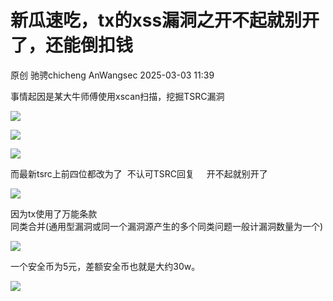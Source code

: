 #  新瓜速吃，tx的xss漏洞之开不起就别开了，还能倒扣钱   
原创 驰骋chicheng  AnWangsec   2025-03-03 11:39  
  
事情起因是某大牛师傅使用xscan扫描，挖掘TSRC漏洞  
  
![](https://mmbiz.qpic.cn/mmbiz_png/4uycecdzvVD6wUa4cqkJqiaZic1DwiaA2fEGS3Sialq2zt0kakxUNqRMibqOU6Cv0TlGicbYs6X4gJ69IBFIq2LWcZgA/640?wx_fmt=png&from=appmsg "")  
  
![](https://mmbiz.qpic.cn/mmbiz_jpg/4uycecdzvVD6wUa4cqkJqiaZic1DwiaA2fEcnpue2eVxPxNmw1zCX6eMCjUMgLvVI4kibiaQGcteUX2ZseibxV8jnL2A/640?wx_fmt=jpeg&from=appmsg "")  
  
![](https://mmbiz.qpic.cn/mmbiz_jpg/4uycecdzvVD6wUa4cqkJqiaZic1DwiaA2fE61a0j2pibJV98aaPY1GvMdFnQuYWF60ehOvaKJfJGnDePy5ELEicXiaUw/640?wx_fmt=jpeg&from=appmsg "")  
  
而最新tsrc上前四位都改为了  不认可TSRC回复     开不起就别开了  
  
![](https://mmbiz.qpic.cn/mmbiz_png/4uycecdzvVD6wUa4cqkJqiaZic1DwiaA2fEXu0OsASVlIR0dYRXrmhCr4mAyOs86WUvnJhtiaOkxlBoUicUiaVRyEB8A/640?wx_fmt=png&from=appmsg "")  
  
因为tx使用了万能条款  
同类合并(通用型漏洞或同一个漏洞源产生的多个同类问题一般计漏洞数量为一个)  
  
![](https://mmbiz.qpic.cn/mmbiz_png/4uycecdzvVD6wUa4cqkJqiaZic1DwiaA2fEziaxmFEetClhj7IhJf4dCJqCEkCiaNb3ktKEUoeujdwECNlWZaH3VEXg/640?wx_fmt=png&from=appmsg "")  
  
一个安全币为5元，差额安全币也就是大约30w。  
  
![](https://mmbiz.qpic.cn/mmbiz_png/4uycecdzvVD6wUa4cqkJqiaZic1DwiaA2fEoyVySRPCBRqyveUg8FzKz2Nr04pdyGtVIoOOWB95wiazCCMqwf8Urew/640?wx_fmt=png&from=appmsg "")  
  
  
  

